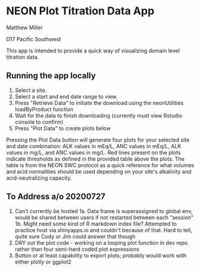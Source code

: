# NEON Plot Titration Data App

Matthew Miller

D17 Pacific Southwest

This app is intended to provide a quick way of visualizing domain level titration data.

Running the app locally
-----------------------
1. Select a site.
2. Select a start and end date range to view.
3. Press "Retrieve Data" to initiate the download using the neonUtilities loadByProduct function
4. Wait for the data to finish downloading (currently must view Rstudio console to confirm)
5. Press "Plot Data" to create plots below

Pressing the Plot Data button will generate four plots for your selected site and date combination: ALK values in mEq/L, ANC values in mEq/L, ALK values in mg/L, and ANC values in mg/L. Red lines present on the plots indicate thresholds as defined in the provided table above the plots. The table is from the NEON SWC protocol as a quick reference for what volumes and acid normalities should be used depending on your site's alkalinity and acid-neutralizing capacity.

To Address a/o 20200727
-----------
1. Can't currently be hosted
  1a. Data frame is superassigned to global env, would be shared between users if not restarted between each "session"
  1b. Might need some kind of R markdown index file? Attempted to practice host via shinyapps.io and couldn't because of that. Hard to tell, quite sure Cody or Jim could answer that though
2. DRY out the plot code - working on a looping plot function in dev repo rather than four semi-hard coded plot expressions
3. Button or at least capability to export plots; probably would work with either plotly or ggplot2
  
